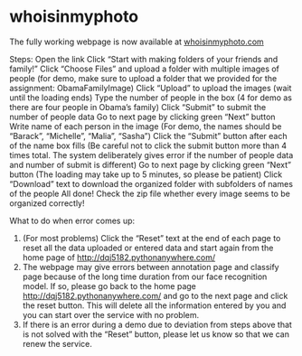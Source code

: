 # whoisinmyphoto

The fully working webpage is now available at [whoisinmyphoto.com](https://www.whoisinmyphoto.com)

Steps:
Open the link
Click “Start with making folders of your friends and family!”
Click “Choose Files” and upload a folder with multiple images of people (for demo, make sure to upload a folder that we provided for the assignment: ObamaFamilyImage)
Click “Upload” to upload the images (wait until the loading ends)
Type the number of people in the box (4 for demo as there are four people in Obama’s family)
Click “Submit” to submit the number of people data
Go to next page by clicking green “Next” button
Write name of each person in the image (For demo, the names should be “Barack”, “Michelle”, “Malia”, “Sasha”)
Click the “Submit” button after each of the name box fills (Be careful not to click the submit button more than 4 times total. The system deliberately gives error if the number of people data and number of submit is different)
Go to next page by clicking green “Next” button (The loading may take up to 5 minutes, so please be patient)
Click “Download” text to download the organized folder with subfolders of names of the people
All done! Check the zip file whether every image seems to be organized correctly!



What to do when error comes up:
1. (For most problems) Click the “Reset” text at the end of each page to reset all the data uploaded or entered data and start again from the home page of http://dqj5182.pythonanywhere.com/
2. The webpage may give errors between annotation page and classify page because of the long time duration from our face recognition model. If so, please go back to the home page http://dqj5182.pythonanywhere.com/ and go to the next page and click the reset button. This will delete all the information entered by you and you can start over the service with no problem.
3. If there is an error during a demo due to deviation from steps above that is not solved with the “Reset” button, please let us know so that we can renew the service.
